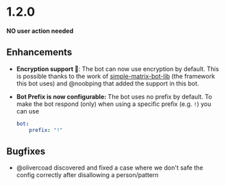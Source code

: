# 1.2.0

**NO user action needed**

## Enhancements

* **Encryption support 🥳**: The bot can now use encryption by default. This is possible thanks to the work of [simple-matrix-bot-lib](https://codeberg.org/imbev/simplematrixbotlib)
  (the framework this bot uses) and @noobping that added the support in this bot.

* **Bot Prefix is now configurable:** The bot uses no prefix by default. To make the bot respond (only) when using a specific prefix (e.g. `!`) you can use
    ```yaml
    bot:
        prefix: "!"
    ```

## Bugfixes

*  @olivercoad discovered and fixed a case where we don't safe the config correctly after disallowing a person/pattern